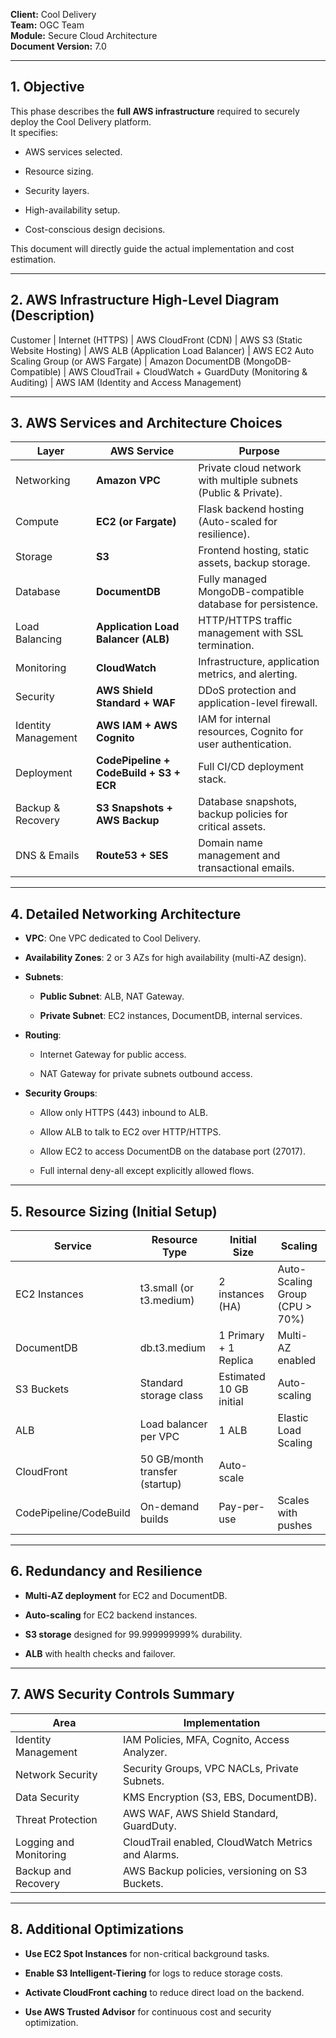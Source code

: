 
**Client:** Cool Delivery  
**Team:** OGC Team  
**Module:** Secure Cloud Architecture  
**Document Version:** 7.0

---

## 1. Objective

This phase describes the **full AWS infrastructure** required to securely deploy the Cool Delivery platform.  
It specifies:

- AWS services selected.
    
- Resource sizing.
    
- Security layers.
    
- High-availability setup.
    
- Cost-conscious design decisions.
    

This document will directly guide the actual implementation and cost estimation.

---

## 2. AWS Infrastructure High-Level Diagram (Description)

Customer
   |
Internet (HTTPS)
   |
AWS CloudFront (CDN)
   |
AWS S3 (Static Website Hosting)
   |
AWS ALB (Application Load Balancer)
   |
AWS EC2 Auto Scaling Group (or AWS Fargate)
   |
Amazon DocumentDB (MongoDB-Compatible)
   |
AWS CloudTrail + CloudWatch + GuardDuty (Monitoring & Auditing)
   |
AWS IAM (Identity and Access Management)

---

## 3. AWS Services and Architecture Choices

|Layer|AWS Service|Purpose|
|---|---|---|
|Networking|**Amazon VPC**|Private cloud network with multiple subnets (Public & Private).|
|Compute|**EC2 (or Fargate)**|Flask backend hosting (Auto-scaled for resilience).|
|Storage|**S3**|Frontend hosting, static assets, backup storage.|
|Database|**DocumentDB**|Fully managed MongoDB-compatible database for persistence.|
|Load Balancing|**Application Load Balancer (ALB)**|HTTP/HTTPS traffic management with SSL termination.|
|Monitoring|**CloudWatch**|Infrastructure, application metrics, and alerting.|
|Security|**AWS Shield Standard + WAF**|DDoS protection and application-level firewall.|
|Identity Management|**AWS IAM + AWS Cognito**|IAM for internal resources, Cognito for user authentication.|
|Deployment|**CodePipeline + CodeBuild + S3 + ECR**|Full CI/CD deployment stack.|
|Backup & Recovery|**S3 Snapshots + AWS Backup**|Database snapshots, backup policies for critical assets.|
|DNS & Emails|**Route53 + SES**|Domain name management and transactional emails.|

---

## 4. Detailed Networking Architecture

- **VPC**: One VPC dedicated to Cool Delivery.
    
- **Availability Zones**: 2 or 3 AZs for high availability (multi-AZ design).
    
- **Subnets**:
    
    - **Public Subnet**: ALB, NAT Gateway.
        
    - **Private Subnet**: EC2 instances, DocumentDB, internal services.
        
- **Routing**:
    
    - Internet Gateway for public access.
        
    - NAT Gateway for private subnets outbound access.
        
- **Security Groups**:
    
    - Allow only HTTPS (443) inbound to ALB.
        
    - Allow ALB to talk to EC2 over HTTP/HTTPS.
        
    - Allow EC2 to access DocumentDB on the database port (27017).
        
    - Full internal deny-all except explicitly allowed flows.
        

---

## 5. Resource Sizing (Initial Setup)

| Service                | Resource Type                  | Initial Size            | Scaling                        |
| ---------------------- | ------------------------------ | ----------------------- | ------------------------------ |
| EC2 Instances          | t3.small (or t3.medium)        | 2 instances (HA)        | Auto-Scaling Group (CPU > 70%) |
| DocumentDB             | db.t3.medium                   | 1 Primary + 1 Replica   | Multi-AZ enabled               |
| S3 Buckets             | Standard storage class         | Estimated 10 GB initial | Auto-scaling                   |
| ALB                    | Load balancer per VPC          | 1 ALB                   | Elastic Load Scaling           |
| CloudFront             | 50 GB/month transfer (startup) | Auto-scale              |                                |
| CodePipeline/CodeBuild | On-demand builds               | Pay-per-use             | Scales with pushes             |

---

## 6. Redundancy and Resilience

- **Multi-AZ deployment** for EC2 and DocumentDB.
    
- **Auto-scaling** for EC2 backend instances.
    
- **S3 storage** designed for 99.999999999% durability.
    
- **ALB** with health checks and failover.
    

---

## 7. AWS Security Controls Summary

|Area|Implementation|
|---|---|
|Identity Management|IAM Policies, MFA, Cognito, Access Analyzer.|
|Network Security|Security Groups, VPC NACLs, Private Subnets.|
|Data Security|KMS Encryption (S3, EBS, DocumentDB).|
|Threat Protection|AWS WAF, AWS Shield Standard, GuardDuty.|
|Logging and Monitoring|CloudTrail enabled, CloudWatch Metrics and Alarms.|
|Backup and Recovery|AWS Backup policies, versioning on S3 Buckets.|

---

## 8. Additional Optimizations

- **Use EC2 Spot Instances** for non-critical background tasks.
    
- **Enable S3 Intelligent-Tiering** for logs to reduce storage costs.
    
- **Activate CloudFront caching** to reduce direct load on the backend.
    
- **Use AWS Trusted Advisor** for continuous cost and security optimization.